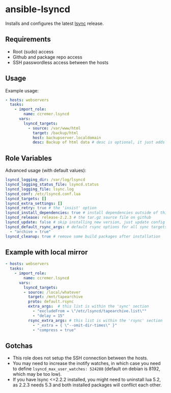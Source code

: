 # ansible-lsyncd

Installs and configures the latest [lsync](https://github.com/axkibe/lsyncd) release.

## Requirements

- Root (sudo) access
- Github and package repo access
- SSH passwordless access between the hosts

## Usage

Example usage:
```yaml
- hosts: webservers
  tasks:
    - import_role:
        name: ccremer.lsyncd
      vars:
        lsyncd_targets:
          - source: /var/www/html
            target: /backup/html
            host: backupserver.localdomain
            desc: Backup of html data # desc is optional, it just adds a comment
```

## Role Variables

Advanced usage (with default values):
```yaml
lsyncd_logging_dir: /var/log/lsyncd
lsyncd_logging_status_file: lsyncd.status
lsyncd_logging_file: lsync.log
lsyncd_conf: /etc/lsyncd.conf.lua
lsyncd_targets: []
lsyncd_extra_settings: []
lsyncd_retry: true # the 'insist' option
lsyncd_install_dependencies: true # install dependencies outside of this role
lsyncd_release: release-2.2.3 # the tar.gz source file on github
lsyncd_update: false # skip installing new version, just update config
lsyncd_default_rsync_args: # default rsync options for all sync targets
  - "archive = true"
lsyncd_cleanup: true # remove some build packages after installation
```

## Example with local mirror

```yaml
- hosts: webservers
  tasks:
    - import_role:
        name: ccremer.lsyncd
      vars:
        lsyncd_targets:
        - source: /local/whatever
          target: /mnt/tapearchive
          proto: default.rsync
          extra_args:  # this list is within the 'sync' section
            - "excludeFrom = \"/etc/lsyncd/tapearchive.list\""
            - "delay = 15"
          rsync_extra_args: # this list is within the 'rsync' section
            - "_extra = { \"--omit-dir-times\" }"
            - "compress = true"        
```
## Gotchas

- This role does not setup the SSH connection between the hosts.
- You may need to increase the inotify watches, in which case you need to define
  `lsyncd_max_user_watches: 524288` (default on debian is 8192, which may be too low).
- If you have lsync <=2.2.2 installed, you might need to uninstall lua 5.2, as 2.2.3 needs
  5.3 and both installed packages will conflict each other.
